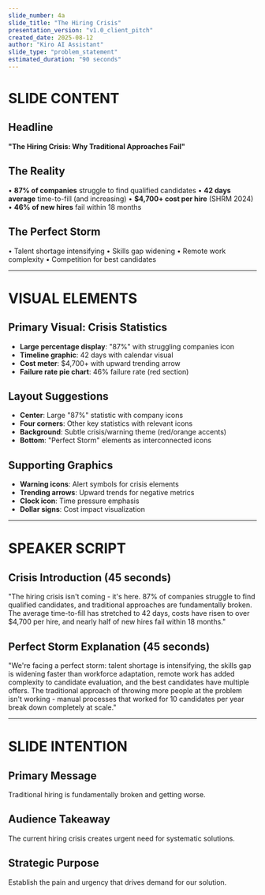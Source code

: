 ```yaml
---
slide_number: 4a
slide_title: "The Hiring Crisis"
presentation_version: "v1.0_client_pitch"
created_date: 2025-08-12
author: "Kiro AI Assistant"
slide_type: "problem_statement"
estimated_duration: "90 seconds"
---
```


# SLIDE CONTENT

## Headline
**"The Hiring Crisis: Why Traditional Approaches Fail"**

## The Reality
• **87% of companies** struggle to find qualified candidates
• **42 days average** time-to-fill (and increasing)
• **$4,700+ cost per hire** (SHRM 2024)
• **46% of new hires** fail within 18 months

## The Perfect Storm
• Talent shortage intensifying
• Skills gap widening
• Remote work complexity
• Competition for best candidates

---

# VISUAL ELEMENTS

## Primary Visual: Crisis Statistics
- **Large percentage display**: "87%" with struggling companies icon
- **Timeline graphic**: 42 days with calendar visual
- **Cost meter**: $4,700+ with upward trending arrow
- **Failure rate pie chart**: 46% failure rate (red section)

## Layout Suggestions
- **Center**: Large "87%" statistic with company icons
- **Four corners**: Other key statistics with relevant icons
- **Background**: Subtle crisis/warning theme (red/orange accents)
- **Bottom**: "Perfect Storm" elements as interconnected icons

## Supporting Graphics
- **Warning icons**: Alert symbols for crisis elements
- **Trending arrows**: Upward trends for negative metrics
- **Clock icon**: Time pressure emphasis
- **Dollar signs**: Cost impact visualization

---

# SPEAKER SCRIPT

## Crisis Introduction (45 seconds)
"The hiring crisis isn't coming - it's here. 87% of companies struggle to find qualified candidates, and traditional approaches are fundamentally broken. The average time-to-fill has stretched to 42 days, costs have risen to over $4,700 per hire, and nearly half of new hires fail within 18 months."

## Perfect Storm Explanation (45 seconds)
"We're facing a perfect storm: talent shortage is intensifying, the skills gap is widening faster than workforce adaptation, remote work has added complexity to candidate evaluation, and the best candidates have multiple offers. The traditional approach of throwing more people at the problem isn't working - manual processes that worked for 10 candidates per year break down completely at scale."

---

# SLIDE INTENTION

## Primary Message
Traditional hiring is fundamentally broken and getting worse.

## Audience Takeaway
The current hiring crisis creates urgent need for systematic solutions.

## Strategic Purpose
Establish the pain and urgency that drives demand for our solution.